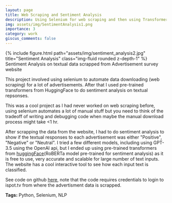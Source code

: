 ```yaml
---
layout: page
title: Web Scraping and Sentiment Analysis 
description: Using Selenium for web scraping and then using Transformers for sentiment analysis.
img: assets/img/SentimentAnalysis1.png
importance: 3
category: work
giscus_comments: false
---
```


<div class="row">
    <div class="col-sm mt-3 mt-md-0">
        {% include figure.html path="assets/img/sentiment_analysis2.jpg" title="Sentiment Analysis" class="img-fluid rounded z-depth-1" %}
    </div>
</div>
<div class="caption">
    Sentiment Analysis on textual data scrapped from Advertisement survey website
</div>

This project involved using selenium to automate data downloading (web scraping) for a lot of advertisements. After that I used pre-trained transformers from HuggingFace to do sentiment analysis on textual repsonses.

This was a cool project as I had never worked on web scraping before, using selenium automates a lot of manual stuff but you need to think of the tradeoff of writing and debugging code when maybe the manual download process might take <1 hr.

After scrapping the data from the website, I had to do sentiment analysis to show if the textual responses to each advertisement was either "Positive", "Negative" or "Neutral". I tried a few different models, including using GPT-3.5 using the OpenAI api, but I ended up using pre-trained transformers from [huggingFace](https://huggingface.co/cardiffnlp/twitter-roberta-base-sentiment-latest)(RoBERTa model pre-trained for sentiment analysis) as it is free to use, very accurate and scalable for large number of text inputs. The website has a cool interactive tool to see how each input text is classified.

See code on github [here](https://github.com/sshourie/ads-sentiment/tree/main),  note that the code requires credentials to login to ispot.tv from where the advertisment data is scrapped.

**Tags:** Python, Selenium, NLP